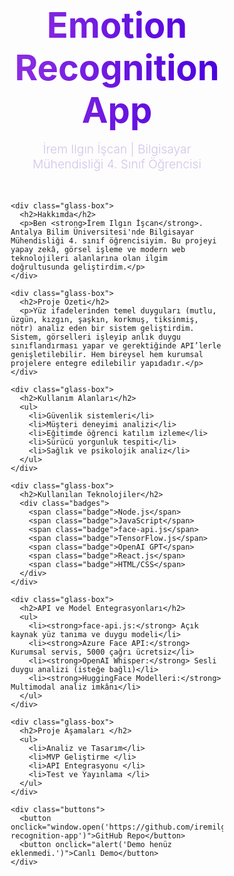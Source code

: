 <!DOCTYPE html>
<html lang="tr">
<head>
  <meta charset="UTF-8" />
  <meta name="viewport" content="width=device-width, initial-scale=1.0" />
  <title>Duygu Tanıma Projesi</title>
  <style>
    * {
      box-sizing: border-box;
      margin: 0;
      padding: 0;
    }

    body {
      font-family: 'Segoe UI', sans-serif;
      background: linear-gradient(to bottom right, #1b1f3a, #502c7d);
      color: #ffffff;
      line-height: 1.7;
    }

    .container {
      max-width: 1200px;
      margin: 4rem auto;
      padding: 2rem;
    }

    header {
      text-align: center;
      margin-bottom: 3rem;
    }

    header h1 {
      font-size: 3.5rem;
      background: linear-gradient(to right, #8e2de2, #4a00e0);
      -webkit-background-clip: text;
      -webkit-text-fill-color: transparent;
      font-weight: bold;
    }

    header h3 {
      font-weight: 300;
      font-size: 1.2rem;
      margin-top: 1rem;
      color: #d1c4e9;
    }

    .glass-box {
      background: rgba(255, 255, 255, 0.07);
      border: 1px solid rgba(255, 255, 255, 0.1);
      border-radius: 20px;
      padding: 2rem;
      margin-bottom: 2rem;
      backdrop-filter: blur(10px);
      box-shadow: 0 8px 30px rgba(0, 0, 0, 0.3);
    }

    h2 {
      color: #b39ddb;
      margin-bottom: 1rem;
      border-left: 5px solid #7e57c2;
      padding-left: 12px;
      font-size: 1.5rem;
    }

    ul {
      margin-left: 1.5rem;
    }

    .badges {
      margin-top: 1rem;
    }

    .badge {
      display: inline-block;
      background-color: #7c4dff;
      color: white;
      font-weight: 500;
      padding: 0.5rem 1.2rem;
      border-radius: 30px;
      margin: 0.3rem;
      font-size: 0.9rem;
    }

    .buttons {
      text-align: center;
      margin-top: 3rem;
    }

    .buttons button {
      background: linear-gradient(to right, #8e2de2, #4a00e0);
      color: white;
      padding: 0.9rem 1.8rem;
      border: none;
      border-radius: 50px;
      font-size: 1rem;
      font-weight: bold;
      margin: 0.5rem;
      cursor: pointer;
      transition: all 0.3s ease-in-out;
    }

    .buttons button:hover {
      transform: scale(1.05);
      box-shadow: 0 0 15px #9575cd;
    }

    @media (max-width: 768px) {
      header h1 {
        font-size: 2.2rem;
      }
      .glass-box {
        padding: 1.2rem;
      }
    }
  </style>
</head>
<body>
  <div class="container">
    <header>
      <h1>Emotion Recognition App</h1>
      <h3>İrem Ilgın İşcan | Bilgisayar Mühendisliği 4. Sınıf Öğrencisi</h3>
    </header>

    <div class="glass-box">
      <h2>Hakkımda</h2>
      <p>Ben <strong>İrem Ilgın İşcan</strong>. Antalya Bilim Üniversitesi'nde Bilgisayar Mühendisliği 4. sınıf öğrencisiyim. Bu projeyi yapay zekâ, görsel işleme ve modern web teknolojileri alanlarına olan ilgim doğrultusunda geliştirdim.</p>
    </div>

    <div class="glass-box">
      <h2>Proje Özeti</h2>
      <p>Yüz ifadelerinden temel duyguları (mutlu, üzgün, kızgın, şaşkın, korkmuş, tiksinmiş, nötr) analiz eden bir sistem geliştirdim. Sistem, görselleri işleyip anlık duygu sınıflandırması yapar ve gerektiğinde API’lerle genişletilebilir. Hem bireysel hem kurumsal projelere entegre edilebilir yapıdadır.</p>
    </div>

    <div class="glass-box">
      <h2>Kullanım Alanları</h2>
      <ul>
        <li>Güvenlik sistemleri</li>
        <li>Müşteri deneyimi analizi</li>
        <li>Eğitimde öğrenci katılım izleme</li>
        <li>Sürücü yorgunluk tespiti</li>
        <li>Sağlık ve psikolojik analiz</li>
      </ul>
    </div>

    <div class="glass-box">
      <h2>Kullanılan Teknolojiler</h2>
      <div class="badges">
        <span class="badge">Node.js</span>
        <span class="badge">JavaScript</span>
        <span class="badge">face-api.js</span>
        <span class="badge">TensorFlow.js</span>
        <span class="badge">OpenAI GPT</span>
        <span class="badge">React.js</span>
        <span class="badge">HTML/CSS</span>
      </div>
    </div>

    <div class="glass-box">
      <h2>API ve Model Entegrasyonları</h2>
      <ul>
        <li><strong>face-api.js:</strong> Açık kaynak yüz tanıma ve duygu modeli</li>
        <li><strong>Azure Face API:</strong> Kurumsal servis, 5000 çağrı ücretsiz</li>
        <li><strong>OpenAI Whisper:</strong> Sesli duygu analizi (isteğe bağlı)</li>
        <li><strong>HuggingFace Modelleri:</strong> Multimodal analiz imkânı</li>
      </ul>
    </div>

    <div class="glass-box">
      <h2>Proje Aşamaları </h2>
      <ul>
        <li>Analiz ve Tasarım</li>
        <li>MVP Geliştirme </li>
        <li>API Entegrasyonu </li>
        <li>Test ve Yayınlama </li>
      </ul>
    </div>

    <div class="buttons">
      <button onclick="window.open('https://github.com/iremilginiscan/emotion-recognition-app')">GitHub Repo</button>
      <button onclick="alert('Demo henüz eklenmedi.')">Canlı Demo</button>
    </div>
  </div>
</body>
</html>
